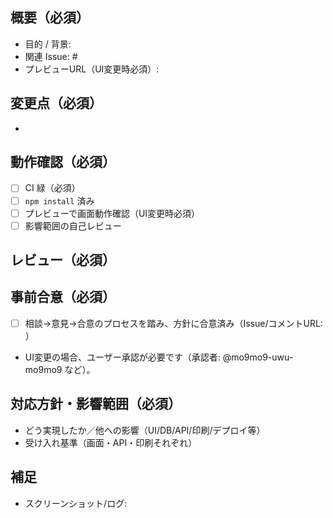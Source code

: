 ## 概要（必須）

- 目的 / 背景:
- 関連 Issue: #
- プレビューURL（UI変更時必須）:

## 変更点（必須）

-

## 動作確認（必須）

- [ ] CI 緑（必須）
- [ ] `npm install` 済み
- [ ] プレビューで画面動作確認（UI変更時必須）
- [ ] 影響範囲の自己レビュー

## レビュー（必須）

## 事前合意（必須）

- [ ] 相談→意見→合意のプロセスを踏み、方針に合意済み（Issue/コメントURL: ）

- UI変更の場合、ユーザー承認が必要です（承認者: @mo9mo9-uwu-mo9mo9 など）。

## 対応方針・影響範囲（必須）

- どう実現したか／他への影響（UI/DB/API/印刷/デプロイ等）
- 受け入れ基準（画面・API・印刷それぞれ）

## 補足

- スクリーンショット/ログ:
